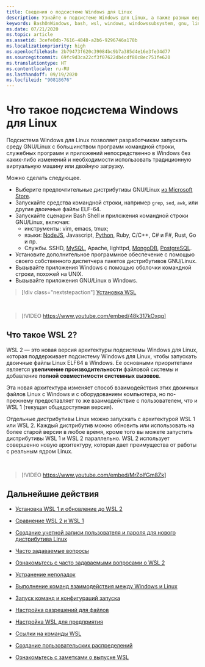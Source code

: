 ```yaml
---
title: Сведения о подсистеме Windows для Linux
description: Узнайте о подсистеме Windows для Linux, а также разных версиях и способах их использования.
keywords: BashOnWindows, bash, wsl, windows, windowssubsystem, gnu, linux
ms.date: 07/21/2020
ms.topic: article
ms.assetid: 3cefe0db-7616-4848-a2b6-9296746a178b
ms.localizationpriority: high
ms.openlocfilehash: 2b79473f620c39084bc9b7a385d4e16e3fe34d77
ms.sourcegitcommit: 69fc9d3ca22cf3f07622db4cdf80c8ec751fe620
ms.translationtype: HT
ms.contentlocale: ru-RU
ms.lasthandoff: 09/19/2020
ms.locfileid: "90818676"
---
```

# <a name="what-is-the-windows-subsystem-for-linux"></a>Что такое подсистема Windows для Linux

Подсистема Windows для Linux позволяет разработчикам запускать среду GNU/Linux с большинством программ командной строки, служебных программ и приложений непосредственно в Windows без каких-либо изменений и необходимости использовать традиционную виртуальную машину или двойную загрузку.

Можно сделать следующее.

* Выберите предпочтительные дистрибутивы GNU/Linux [из Microsoft Store](https://aka.ms/wslstore).
* Запускайте средства командной строки, например `grep`, `sed`, `awk`, или другие двоичные файлы ELF-64.
* Запускайте сценарии Bash Shell и приложения командной строки GNU/Linux, включая:  
    * инструменты: vim, emacs, tmux;
    * языки: [NodeJS](https://docs.microsoft.com/windows/nodejs/setup-on-wsl2), Javascript, [Python](https://docs.microsoft.com/windows/python/web-frameworks), Ruby, C/C++, C# и F#, Rust, Go и пр.
    * Службы. SSHD, [MySQL](./tutorials/wsl-database.md), Apache, lighttpd, [MongoDB](./tutorials/wsl-database.md), [PostgreSQL](./tutorials/wsl-database.md).
* Установите дополнительное программное обеспечение с помощью своего собственного диспетчера пакетов дистрибутивов GNU/Linux.
* Вызывайте приложения Windows с помощью оболочки командной строки, похожей на UNIX.
* Вызывайте приложения GNU/Linux в Windows.

> [!div class="nextstepaction"]
> [Установка WSL](install-win10.md)

<br>

> [!VIDEO https://www.youtube.com/embed/48k317kOxqg]

## <a name="what-is-wsl-2"></a>Что такое WSL 2?

WSL 2 — это новая версия архитектуры подсистемы Windows для Linux, которая поддерживает подсистему Windows для Linux, чтобы запускать двоичные файлы Linux ELF64 в Windows. Ее основными приоритетами является **увеличение производительности** файловой системы и добавление **полной совместимости системных вызовов**.

Эта новая архитектура изменяет способ взаимодействия этих двоичных файлов Linux с Windows и с оборудованием компьютера, но по-прежнему предоставляет то же взаимодействие с пользователем, что и WSL 1 (текущая общедоступная версия).

Отдельные дистрибутивы Linux можно запускать с архитектурой WSL 1 или WSL 2. Каждый дистрибутив можно обновить или использовать на более старой версии в любое время, кроме того вы можете запустить дистрибутивы WSL 1 и WSL 2 параллельно. WSL 2 использует совершенно новую архитектуру, которая дает преимущества от работы с реальным ядром Linux.

<br>

> [!VIDEO https://www.youtube.com/embed/MrZolfGm8Zk]

## <a name="next-steps"></a>Дальнейшие действия

* [Установка WSL 1 и обновление до WSL 2](./install-win10.md)

* [Сравнение WSL 2 и WSL 1](./compare-versions.md)

* [Создание учетной записи пользователя и пароля для нового дистрибутива Linux](./user-support.md)

* [Часто задаваемые вопросы](./faq.md)

* [Ознакомьтесь с часто задаваемыми вопросами о WSL 2](./wsl2-faq.md)

* [Устранение неполадок](./troubleshooting.md)

* [Выполнение команд взаимодействия между Windows и Linux](./interop.md)

* [Запуск команд и конфигураций запуска](./wsl-config.md)

* [Настройка разрешений для файлов](./file-permissions.md)

* [Настройка WSL для предприятия](./enterprise.md)

* [Ссылки на команды WSL](./reference.md)

* [Создание пользовательских распределений](./build-custom-distro.md)

* [Ознакомьтесь с заметками о выпуске WSL](./release-notes.md)
